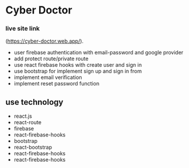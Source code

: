 # Cyber Doctor

### live site link 
(https://cyber-doctor.web.app/).


* user firebase authentication with email-password and google provider
* add protect route/private route 
* use react firebase hooks with create user and sign in
* use bootstrap for implement sign up and sign in from
* implement email verification 
* implement reset password function

## use technology
* react.js
* react-route 
* firebase
* react-firebase-hooks
* bootstrap
* react-bootstrap
* react-firebase-hooks
* react-firebase-hooks
